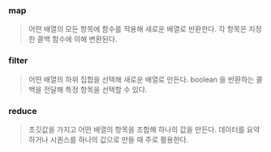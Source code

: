 ### map

> 어떤 배열의 모든 항목에 함수를 적용해 새로운 배열로 반환한다.
> 각 항목은 지정한 콜백 함수에 의해 변환된다.


### filter

> 어떤 배열의 하위 집합을 선택해 새로운 배열로 만든다.
> boolean 을 반환하는 콜백을 전달해 특정 항목을 선택할 수 있다.


### reduce

> 초깃값을 가지고 어떤 배열의 항목을 조합해 하나의 값을 만든다.
> 데이터를 요약하거나 시퀀스를 하나의 값으로 만들 때 주로 활용한다.